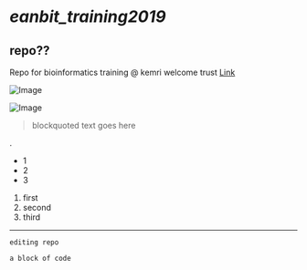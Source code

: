 # *eanbit_training2019*
## **repo??**
Repo for bioinformatics training @ kemri welcome trust
[Link](https://kemri-wellcome.org/2)

![Image](http://www.bu.edu/bioinformatics/files/2009/04/bioinformatics-departments.png)

![Image](http://www.bu.edu/bioinformatics/files/2017/03/20170123_Whatsgoingon-650x297.png)

<blockquote><p>blockquoted text goes here</p></blockquote>. 

* 1
* 2
* 3

1. first
2. second
3. third

---
`editing repo`

```a block of code```
